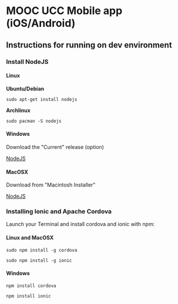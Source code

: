 # MOOC UCC Mobile app (iOS/Android)

## Instructions for running on dev environment

### Install NodeJS

#### Linux

**Ubuntu/Debian**

`sudo apt-get install nodejs`

**Archlinux**

`sudo pacman -S nodejs`

#### Windows

Download the "Current" release (option)

[NodeJS](https://nodejs.org/en/download/)

#### MacOSX

Download from "Macintosh Installer"

[NodeJS](https://nodejs.org/en/download/)

### Installing Ionic and Apache Cordova

Launch your Terminal and install cordova and ionic with npm:
#### Linux and MacOSX
`sudo npm install -g cordova`

`sudo npm install -g ionic`

#### Windows
`npm install cordova`

`npm install ionic`
